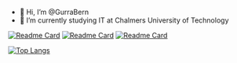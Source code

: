 - 👋 Hi, I’m @GurraBern
- 🌱 I’m currently studying IT at Chalmers University of Technology


[![Readme Card](https://github-readme-stats.vercel.app/api/pin/?username=GurraBern&repo=NutritionApp)](https://github.com/GurraBern/NutritionApp)
[![Readme Card](https://github-readme-stats.vercel.app/api/pin/?username=GurraBern&repo=NutritionApi)](https://github.com/GurraBern/NutritionApi)
[![Readme Card](https://github-readme-stats.vercel.app/api/pin/?username=GurraBern&repo=PloggingApp)](https://github.com/GurraBern/PloggingApp)

[![Top Langs](https://github-readme-stats.vercel.app/api/top-langs/?username=GurraBern&size_weight=0.2&count_weight=1.9 )](https://github.com/GurraBern/github-readme-stats)
